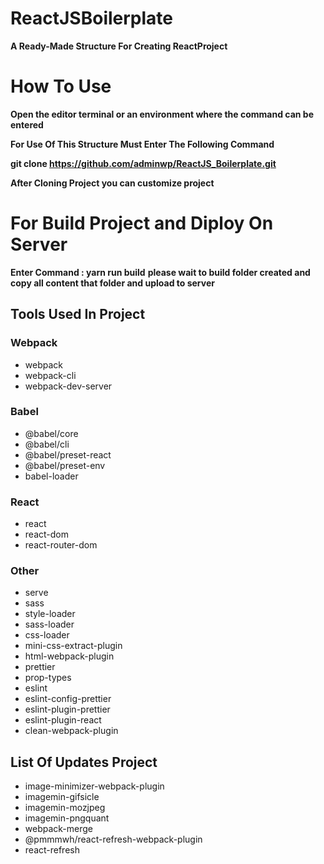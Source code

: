 # ReactJSBoilerplate

**A Ready-Made Structure For Creating ReactProject**

# How To Use

**Open the editor terminal or an environment where the command can be entered**

**For Use Of This Structure Must Enter The Following Command**

**git clone https://github.com/adminwp/ReactJS_Boilerplate.git**

**After Cloning Project you can customize project**

# For Build Project and Diploy On Server

**Enter Command : yarn run build**
**please wait to build folder created and copy all content that folder and upload to server**

## Tools Used In Project

### Webpack

- webpack
- webpack-cli
- webpack-dev-server

### Babel

- @babel/core
- @babel/cli
- @babel/preset-react
- @babel/preset-env
- babel-loader

### React

- react
- react-dom
- react-router-dom

### Other

- serve
- sass
- style-loader
- sass-loader
- css-loader
- mini-css-extract-plugin
- html-webpack-plugin
- prettier
- prop-types
- eslint
- eslint-config-prettier
- eslint-plugin-prettier
- eslint-plugin-react
- clean-webpack-plugin

## List Of Updates Project

- image-minimizer-webpack-plugin
- imagemin-gifsicle
- imagemin-mozjpeg
- imagemin-pngquant
- webpack-merge
- @pmmmwh/react-refresh-webpack-plugin
- react-refresh
